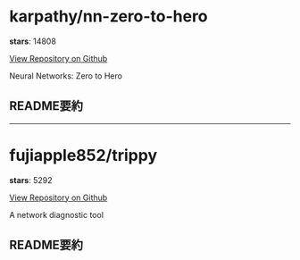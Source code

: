 
# karpathy/nn-zero-to-hero

**stars**: 14808

[View Repository on Github](https://github.com/karpathy/nn-zero-to-hero)

Neural Networks: Zero to Hero

## README要約


---

# fujiapple852/trippy

**stars**: 5292

[View Repository on Github](https://github.com/fujiapple852/trippy)

A network diagnostic tool

## README要約

